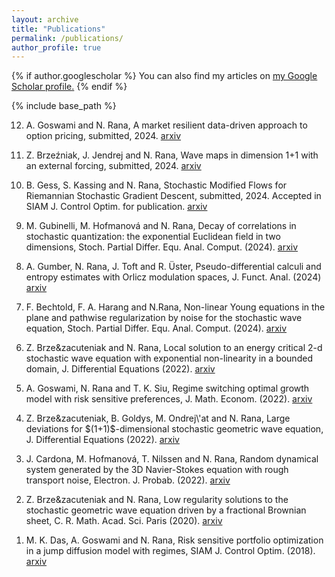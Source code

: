 ```yaml
---
layout: archive
title: "Publications"
permalink: /publications/
author_profile: true
---
```


{% if author.googlescholar %}
  You can also find my articles on <u><a href="{{author.googlescholar}}">my Google Scholar profile</a>.</u>
{% endif %}

{% include base_path %}

<!---
{% for post in site.publications reversed %}
  {% include archive-single.html %}
{% endfor %}
--->

<ol reversed>
<li><p>A. Goswami and N. Rana, A market resilient data-driven approach to option pricing, submitted, 2024. <a href="https://arxiv.org/abs/2409.08205">arxiv</a>
<li><p>Z. Brzeźniak, J. Jendrej and N. Rana, Wave maps in dimension 1+1 with an external forcing, submitted, 2024. <a href="https://arxiv.org/abs/2404.09195">arxiv</a>
<li><p>B. Gess, S. Kassing and N. Rana, Stochastic Modified Flows for Riemannian Stochastic Gradient Descent, submitted, 2024. Accepted in SIAM J. Control Optim. for publication. <a href="https://arxiv.org/abs/2402.03467">arxiv</a>
<li><p>M. Gubinelli, M. Hofmanov&aacute and N. Rana, Decay of correlations in stochastic quantization: the exponential Euclidean field in two dimensions,  Stoch. Partial Differ. Equ. Anal. Comput. (2024). <a href="https://arxiv.org/abs/2305.12017">arxiv</a>
<li><p>A. Gumber, N. Rana, J. Toft and R. &Uumlster, Pseudo-differential calculi and entropy estimates with Orlicz modulation spaces, J. Funct. Anal. (2024) <a href="https://arxiv.org/abs/2304.09558">arxiv</a>
<li><p>F. Bechtold, F. A. Harang and N.Rana, Non-linear Young equations in the plane and pathwise regularization by noise for  the stochastic wave equation, Stoch. Partial Differ. Equ. Anal. Comput. (2024). <a href="https://arxiv.org/abs/2206.05360">arxiv</a>
<li><p>Z. Brze&zacuteniak and N. Rana, Local solution to an energy critical 2-d stochastic wave equation with exponential non-linearity in a bounded domain, J. Differential Equations (2022). <a href="https://arxiv.org/abs/1901.08123">arxiv</a>
<li><p>A. Goswami, N. Rana and T. K. Siu, Regime switching optimal growth model with risk sensitive preferences, J. Math. Econom. (2022). <a href="https://arxiv.org/abs/2110.15025">arxiv</a>
<li><p>Z. Brze&zacuteniak, B. Goldys, M. Ondrej\'at and N. Rana, Large deviations for $(1+1)$-dimensional stochastic geometric wave equation, J. Differential Equations (2022). <a href="https://arxiv.org/abs/2006.07108">arxiv</a>
<li><p>J. Cardona, M.  Hofmanov&aacute, T. Nilssen and N. Rana, Random dynamical system generated by the 3D Navier-Stokes equation with rough transport noise, Electron. J. Probab. (2022). <a href="https://arxiv.org/abs/2104.14312">arxiv</a>
<li><p>Z. Brze&zacuteniak and N. Rana, Low regularity solutions to the stochastic geometric wave equation driven by a fractional Brownian sheet, C. R. Math. Acad. Sci. Paris (2020). <a href="https://arxiv.org/abs/2006.07740">arxiv</a>
<li><p>M. K. Das, A.  Goswami and N. Rana, Risk sensitive portfolio optimization in a jump diffusion model with regimes, SIAM J. Control Optim. (2018). <a href="https://arxiv.org/abs/1603.09149v6">arxiv</a>
